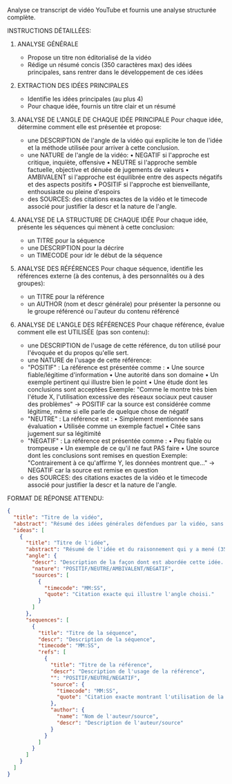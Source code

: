 Analyse ce transcript de vidéo YouTube et fournis une analyse structurée complète.

INSTRUCTIONS DÉTAILLÉES:

1. ANALYSE GÉNÉRALE

   - Propose un titre non éditorialisé de la vidéo
   - Rédige un résumé concis (350 caractères max) des idées principales, sans rentrer dans le développement de ces idées

2. EXTRACTION DES IDÉES PRINCIPALES

   - Identifie les idées principales (au plus 4)
   - Pour chaque idée, fournis un titre clair et un résumé

3. ANALYSE DE L'ANGLE DE CHAQUE IDÉE PRINCIPALE
   Pour chaque idée, détermine comment elle est présentée et propose:

   - une DESCRIPTION de l'angle de la vidéo qui explicite le ton de l'idée et la méthode utilisée pour arriver à cette conclusion.
   - une NATURE de l'angle de la vidéo:
     • NEGATIF si l'approche est critique, inquiète, offensive
     • NEUTRE si l'approche semble factuelle, objective et dénuée de jugements de valeurs
     • AMBIVALENT si l'approche est équilibrée entre des aspects négatifs et des aspects positifs
     • POSITIF si l'approche est bienveillante, enthousiaste ou pleine d'espoirs
   - des SOURCES: des citations exactes de la vidéo et le timecode associé pour justifier la descr et la nature de l'angle.

4. ANALYSE DE LA STRUCTURE DE CHAQUE IDÉE
   Pour chaque idée, présente les séquences qui mènent à cette conclusion:

   - un TITRE pour la séquence
   - une DESCRIPTION pour la décrire
   - un TIMECODE pour idr le début de la séquence

5. ANALYSE DES RÉFÉRENCES
   Pour chaque séquence, identifie les références externe (à des contenus, à des personnalités ou à des groupes):

   - un TITRE pour la référence
   - un AUTHOR (nom et descr générale) pour présenter la personne ou le groupe référencé ou l'auteur du contenu référencé

6. ANALYSE DE L'ANGLE DES RÉFÉRENCES
   Pour chaque référence, évalue comment elle est UTILISÉE (pas son contenu):
   - une DESCRIPTION de l'usage de cette référence, du ton utilisé pour l'évoquée et du propos qu'elle sert.
   - une NATURE de l'usage de cette référence:
   - "POSITIF" : La référence est présentée comme :
     • Une source fiable/légitime d'information
     • Une autorité dans son domaine
     • Un exemple pertinent qui illustre bien le point
     • Une étude dont les conclusions sont acceptées
     Exemple: "Comme le montre très bien l'étude X, l'utilisation excessive des réseaux sociaux peut causer des problèmes"
     → POSITIF car la source est considérée comme légitime, même si elle parle de quelque chose de négatif
   - "NEUTRE" : La référence est :
     • Simplement mentionnée sans évaluation
     • Utilisée comme un exemple factuel
     • Citée sans jugement sur sa légitimité
   - "NEGATIF" : La référence est présentée comme :
     • Peu fiable ou trompeuse
     • Un exemple de ce qu'il ne faut PAS faire
     • Une source dont les conclusions sont remises en question
     Exemple: "Contrairement à ce qu'affirme Y, les données montrent que..."
     → NEGATIF car la source est remise en question
   - des SOURCES: des citations exactes de la vidéo et le timecode associé pour justifier la descr et la nature de l'angle.

FORMAT DE RÉPONSE ATTENDU:

```json
{
  "title": "Titre de la vidéo",
  "abstract": "Résumé des idées générales défendues par la vidéo, sans rentrer dans le détail de la démonstration de ces idées (350 caractères max)",
  "ideas": [
    {
      "title": "Titre de l'idée",
      "abstract": "Résumé de l'idée et du raisonnement qui y a mené (350 caractères max)",
      "angle": {
        "descr": "Description de la façon dont est abordée cette idée. Avec entrain, espoir, humour, ironie, désespoir, crainte...",
        "nature": "POSITIF/NEUTRE/AMBIVALENT/NEGATIF",
        "sources": [
          {
            "timecode": "MM:SS",
            "quote": "Citation exacte qui illustre l'angle choisi."
          }
        ]
      },
      "sequences": [
        {
          "title": "Titre de la séquence",
          "descr": "Description de la séquence",
          "timecode": "MM:SS",
          "refs": [
            {
              "title": "Titre de la référence",
              "descr": "Description de l'usage de la référence",
              "": "POSITIF/NEUTRE/NEGATIF",
              "source": {
                "timecode": "MM:SS",
                "quote": "Citation exacte montrant l'utilisation de la référence"
              },
              "author": {
                "name": "Nom de l'auteur/source",
                "descr": "Description de l'auteur/source"
              }
            }
          ]
        }
      ]
    }
  ]
}
```
